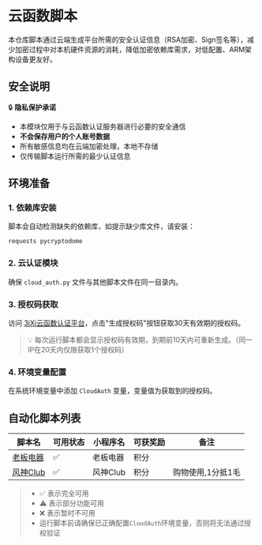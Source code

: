 # 云函数脚本

本仓库脚本通过云端生成平台所需的安全认证信息（RSA加密、Sign签名等），减少加密过程中对本机硬件资源的消耗，降低加密依赖库需求，对低配置、ARM架构设备更友好。

## 安全说明

🔒 **隐私保护承诺**
- 本模块仅用于与云函数认证服务器进行必要的安全通信
- **不会保存用户的个人账号数据**
- 所有敏感信息均在云端加密处理，本地不存储
- 仅传输脚本运行所需的最少认证信息

## 环境准备

### 1. 依赖库安装
脚本会自动检测缺失的依赖库，如提示缺少库文件，请安装：
```bash
requests pycryptodome
```

### 2. 云认证模块
确保 `cloud_auth.py` 文件与其他脚本文件在同一目录内。

### 3. 授权码获取
访问 [3iXi云函数认证平台](https://3ixi.top/)，点击"生成授权码"按钮获取30天有效期的授权码。
> 💡 每次运行脚本都会显示授权码有效期，到期前10天内可重新生成。（同一IP在20天内仅限获取1个授权码）

### 4. 环境变量配置
在系统环境变量中添加 `CloudAuth` 变量，变量值为获取到的授权码。

## 自动化脚本列表

| 脚本名 | 可用状态 | 小程序名 | 可获奖励 | 备注 |
|--------|----------|----------|----------|------|
| [老板电器](./laobandianqi.py) | ✅ | 老板电器 | 积分 |  |
| [风神Club](./fengshen.py) | ✅ | 风神Club | 积分 | 购物使用,1分抵1毛 |

  
> - ✅ 表示完全可用  
> - ⚠️ 表示部分功能可用  
> - ❌ 表示暂时不可用  
> - 运行脚本前请确保已正确配置`CloudAuth`环境变量，否则将无法通过授权验证
